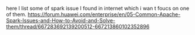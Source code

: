 here I list some of spark issue I found in internet which i wan t foucs on one of them. 
https://forum.huawei.com/enterprise/en/05-Common-Apache-Spark-Issues-and-How-to-Avoid-and-Solve-them/thread/667283692139200512-667213860102352896
